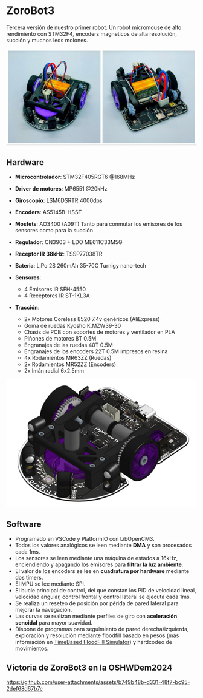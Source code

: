 # ZoroBot3
Tercera versión de nuestro primer robot. Un robot micromouse de alto rendimiento con STM32F4, encoders magneticos de alta resolución, succión y muchos leds molones.

![ZoroBot3](./images/ZoroBot3_rev2_finish_3.jpg "ZoroBot3")

## Hardware
- **Microcontrolador**: STM32F405RGT6 @168MHz
- **Driver de motores**: MP6551 @20kHz
- **Giroscopio**: LSM6DSRTR 4000dps
- **Encoders**: AS5145B-HSST
- **Mosfets**: AO3400 (A09T) Tanto para conmutar los emisores de los sensores como para la succión
- **Regulador**: CN3903 + LDO ME611C33M5G
- **Receptor IR 38kHz**: TSSP77038TR
- **Bateria**: LiPo 2S 260mAh 35-70C Turnigy nano-tech
- **Sensores**:
  - 4 Emisores IR SFH-4550
  - 4 Receptores IR ST-1KL3A
  
- **Tracción**:
  - 2x Motores Coreless 8520 7.4v genéricos (AliExpress)
  - Goma de ruedas Kyosho K.MZW39-30
  - Chasis de PCB con soportes de motores y ventilador en PLA
  - Piñones de motores 8T 0.5M
  - Engranajes de las ruedas 40T 0.5M
  - Engranajes de los encoders 22T 0.5M impresos en resina
  - 4x Rodamientos MR63ZZ (Ruedas)
  - 2x Rodamientos MR52ZZ (Encoders)
  - 2x Imán radial 6x2.5mm

![ZoroBot3 Chasis](./images/ZoroBot3_rev2_3d_model.png "ZoroBot3 - Chasis")

## Software
- Programado en VSCode y PlatformIO con LibOpenCM3.
- Todos los valores analógicos se leen mediante **DMA** y son procesados cada 1ms.
- Los sensores se leen mediante una máquina de estados a 16kHz, enciendiendo y apagando los emisores para **filtrar la luz ambiente**.
- El valor de los encoders se lee en **cuadratura por hardware** mediante dos timers.
- El MPU se lee mediante SPI.
- El bucle principal de control, del que constan los PID de velocidad lineal, velocidad angular, control frontal y control lateral se ejecuta cada 1ms.
- Se realiza un reseteo de posición por périda de pared lateral para mejorar la navegación.
- Las curvas se realizan mediante perfiles de giro con **aceleración senoidal** para mayor suavidad.
- Dispone de programas para seguimiento de pared derecha/izquierda, exploración y resolución mediante floodfill basado en pesos (más información en [TimeBased FloodFill Simulator](https://github.com/OPRobots/TimeBased-FloodFill-Simulator)) y hardcodeo de movimientos.

## Victoria de ZoroBot3 en la OSHWDem2024
https://github.com/user-attachments/assets/b749b48b-d331-48f7-bc95-2def68d67b7c
